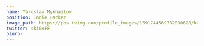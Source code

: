 ```yaml
---
name: Yaroslav Mykhailov
position: Indie Hacker
image_path: https://pbs.twimg.com/profile_images/1591744569732890628/hGklyUT6_400x400.jpg
twitter: ski0xFF
blurb: 
---
```

